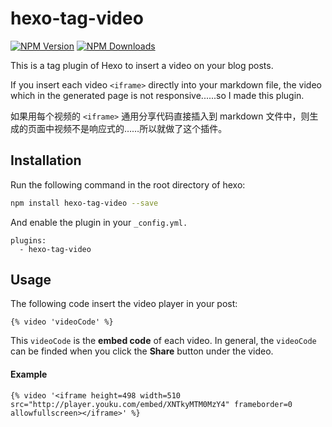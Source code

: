 # hexo-tag-video

[![NPM Version][npm-image]][npm-url]
[![NPM Downloads][downloads-image]][downloads-url]

This is a tag plugin of Hexo to insert a video on your blog posts.

If you insert each video `<iframe>` directly into your markdown file, the video which in the generated page is not responsive......so I made this plugin.

如果用每个视频的 `<iframe>` 通用分享代码直接插入到 markdown 文件中，则生成的页面中视频不是响应式的……所以就做了这个插件。

## Installation

Run the following command in the root directory of hexo:

```sh
npm install hexo-tag-video --save
```

And enable the plugin in your `_config.yml.`

```
plugins:
  - hexo-tag-video
```

## Usage

The following code insert the video player in your post:

```
{% video 'videoCode' %}
```

This `videoCode` is the **embed code** of each video. In general, the `videoCode` can be finded when you click the **Share** button under the video.

#### Example

```
{% video '<iframe height=498 width=510 src="http://player.youku.com/embed/XNTkyMTM0MzY4" frameborder=0 allowfullscreen></iframe>' %}
```



[npm-image]: https://img.shields.io/npm/v/hexo-tag-video.svg
[npm-url]: https://npmjs.org/package/hexo-tag-video
[downloads-image]: https://img.shields.io/npm/dm/hexo-tag-video.svg
[downloads-url]: https://npmjs.org/package/hexo-tag-video
